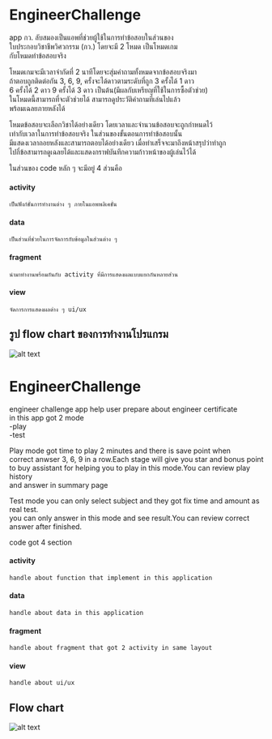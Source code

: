 # EngineerChallenge

app กว. ลับสมองเป็นแอพที่ช่วยผู้ใช้ในการทำข้อสอบในส่วนของ  
ใบประกอบวิชาชีพวิศวกรรม (กว.) โดยจะมี 2 โหมด เป็นโหมดเกม  
กับโหมดทำข้อสอบจริง
 
  โหมดเกมจะมีเวลาจำกัดที่ 2 นาทีโดยจะสุ่มคำถามทั้งหมดจากข้อสอบจริงมา  
ถ้าตอบถูกติดต่อกัน 3, 6, 9, ครั้งจะได้ดาวตามระดับที่ถูก 3 ครั้งได้ 1 ดาว  
6 ครั้งได้ 2 ดาว 9 ครั้งได้ 3 ดาว เป็นต้น(มีผลกับเหรียญที่ใช้ในการซื้อตัวช่วย)  
ในโหมดนี้สามารถที่จะตัวช่วยได้ สามารถดูประวัติคำถามที่เล่นไปแล้ว  
พร้อมเฉลยภายหลังได้

  โหมดข้อสอบจะเลือกวิชาได้อย่างเดียว โดยเวลาและจำนวนข้อสอบจะถูกกำหนดไว้  
เท่ากับเวลาในการทำข้อสอบจริง ในส่วนของขั้นตอนการทำข้อสอบนั้น  
มีแสดงเวลาถอยหลังและสามารถตอบได้อย่างเดียว เมื่อทำเสร็จจะมาถึงหน้าสรุปว่าทำถูก  
ไปกี่ข้อสามารถดูเฉลยได้และแสดงกราฟบันทึกความก้าวหน้าของผู้เล่นไว้ได้  

ในส่วนของ code หลัก ๆ จะมีอยู่ 4 ส่วนคือ  
#### activity  
    เป็นฟังก์ชั่นการทำงานต่าง ๆ ภายในแอพพลิเคชั่น  
#### data  
    เป็นส่วนที่ช่วยในการจัดการกับข้อมูลในส่วนต่าง ๆ  
#### fragment  
    นำมาทำงานพร้อมกันกับ activity ที่มีการแสดงผลแบบแยกกันหลายส่วน  
#### view  
    จัดการการแสดงผลต่าง ๆ ui/ux  

## รูป flow chart ของการทำงานโปรแกรม
![alt text](https://imgur.com/kp5h9Hc.png)



# EngineerChallenge
engineer challenge app help user prepare about engineer certificate  
in this app got 2 mode  
-play  
-test  

Play mode got time to play 2 minutes and there is save point when  
correct anwser 3, 6, 9 in a row.Each stage will give you star and bonus point  
to buy assistant for helping you to play in this mode.You can review play history  
and answer in summary page

Test mode you can only select subject and they got fix time and amount as real test.  
you can only answer in this mode and see result.You can review correct answer after finished.

code got 4 section  
#### activity  
    handle about function that implement in this application  
#### data  
    handle about data in this application  
#### fragment  
    handle about fragment that got 2 activity in same layout  
#### view  
    handle about ui/ux
    
## Flow chart
![alt text](https://imgur.com/kp5h9Hc.png)
    
